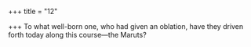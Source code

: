 +++
title = "12"

+++
To what well-born one, who had given an oblation, have they driven  forth today
along this course—the Maruts?